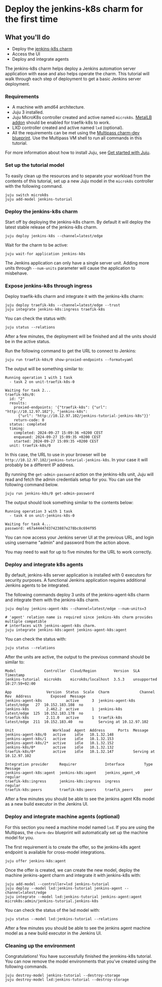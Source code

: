 # Deploy the jenkins-k8s charm for the first time

## What you'll do

- Deploy the [jenkins-k8s charm](https://charmhub.io/jenkins-k8s)
- Access the UI
- Deploy and integrate agents

The jenkins-k8s charm helps deploy a Jenkins automation server application with ease and
also helps operate the charm. This
tutorial will walk through each step of deployment to get a basic Jenkins server deployment.

### Requirements

- A machine with amd64 architecture.
- Juju 3 installed.
- Juju MicroK8s controller created and active named `microk8s`. [MetalLB addon](https://microk8s.io/docs/addon-metallb) should be enabled for traefik-k8s to work.
- LXD controller created and active named `lxd` (optional).
- All the requirements can be met using the [Multipass charm-dev blueprint](https://juju.is/docs/juju/set-up--tear-down-your-test-environment#heading--set-up---tear-down-automatically). Use the Multipass VM shell to run all commands in this tutorial.

For more information about how to install Juju, see [Get started with Juju](https://juju.is/docs/olm/get-started-with-juju).

### Set up the tutorial model

To easily clean up the resources and to separate your workload from the contents of this tutorial,
set up a new Juju model in the `microk8s` controller with the following command.

```
juju switch microk8s
juju add-model jenkins-tutorial
```

### Deploy the jenkins-k8s charm

Start off by deploying the jenkins-k8s charm. By default it will deploy the latest stable release
of the jenkins-k8s charm.

```
juju deploy jenkins-k8s --channel=latest/edge
```

Wait for the charm to be active:
```
juju wait-for application jenkins-k8s
```

The Jenkins application can only have a single server unit. Adding more units through `--num-units`
parameter will cause the application to misbehave.


### Expose jenkins-k8s through ingress

Deploy traefik-k8s charm and integrate it with the jenkins-k8s charm:
```
juju deploy traefik-k8s --channel=latest/edge --trust
juju integrate jenkins-k8s:ingress traefik-k8s
```

You can check the status with:
```
juju status --relations
```

After a few minutes, the deployment will be finished and all the units should be in 
the active status.

Run the following command to get the URL to connect to Jenkins:
```
juju run traefik-k8s/0 show-proxied-endpoints --format=yaml
```

The output will be something similar to:
```
Running operation 1 with 1 task
  - task 2 on unit-traefik-k8s-0

Waiting for task 2...
traefik-k8s/0: 
  id: "2"
  results: 
    proxied-endpoints: '{"traefik-k8s": {"url": "http://10.12.97.102"}, "jenkins-k8s":
      {"url": "http://10.12.97.102/jenkins-tutorial-jenkins-k8s"}}'
    return-code: 0
  status: completed
  timing: 
    completed: 2024-09-27 15:09:36 +0200 CEST
    enqueued: 2024-09-27 15:09:35 +0200 CEST
    started: 2024-09-27 15:09:35 +0200 CEST
  unit: traefik-k8s/0
```

In this case, the URL to use in your browser will be `http://10.12.97.102/jenkins-tutorial-jenkins-k8s`. In
your case it will probably be a different IP address.

By running the `get-admin-password` action on the jenkins-k8s unit, Juju will read and fetch the
admin credentials setup for you. You can use the following command below.

```
juju run jenkins-k8s/0 get-admin-password 
```

The output should look something similar to the contents below:

```
Running operation 3 with 1 task
  - task 4 on unit-jenkins-k8s-0

Waiting for task 4...
password: e67a44447d37423887e278bc8c694f95
```

You can now access your Jenkins server UI at the previous URL, and login using username "admin" and password from the action above.

You may need to wait for up to five minutes for the URL to work correctly.

### Deploy and integrate k8s agents

By default, jenkins-k8s server application is installed with 0 executors for security purposes.
A functional Jenkins application requires additional Jenkins agents to be integrated.

The following commands deploy 3 units of the jenkins-agent-k8s charm and integrate them with the
jenkins-k8s charm.

```
juju deploy jenkins-agent-k8s --channel=latest/edge --num-units=3

# 'agent' relation name is required since jenkins-k8s charm provides multiple compatible
# interfaces with jenkins-agent-k8s charm.
juju integrate jenkins-k8s:agent jenkins-agent-k8s:agent
```

You can check the status with:
```
juju status --relations
```

After the units are active, the output to the previous command should be similar to:
```
Model             Controller  Cloud/Region        Version  SLA          Timestamp
jenkins-tutorial  microk8s    microk8s/localhost  3.5.3    unsupported  10:27:59+02:00

App                Version  Status  Scale  Charm              Channel      Rev  Address         Exposed  Message
jenkins-agent-k8s           active      3  jenkins-agent-k8s  latest/edge   27  10.152.183.108  no       
jenkins-k8s        2.462.2  active      1  jenkins-k8s        latest/edge  125  10.152.183.178  no       
traefik-k8s        2.11.0   active      1  traefik-k8s        latest/edge  211  10.152.183.40   no       Serving at 10.12.97.102

Unit                  Workload  Agent  Address      Ports  Message
jenkins-agent-k8s/0   active    idle   10.1.32.148         
jenkins-agent-k8s/1   active    idle   10.1.32.153         
jenkins-agent-k8s/2*  active    idle   10.1.32.152         
jenkins-k8s/0*        active    idle   10.1.32.132         
traefik-k8s/0*        active    idle   10.1.32.147         Serving at 10.12.97.102

Integration provider     Requirer             Interface         Type     Message
jenkins-agent-k8s:agent  jenkins-k8s:agent    jenkins_agent_v0  regular  
traefik-k8s:ingress      jenkins-k8s:ingress  ingress           regular  
traefik-k8s:peers        traefik-k8s:peers    traefik_peers     peer     
```

After a few minutes you should be able to see the jenkins agent K8s model as a new build executor
in the Jenkins UI.


### Deploy and integrate machine agents (optional)

For this section you need a machine model named `lxd`. If you are using the Multipass, the `charm-dev` blueprint
will automatically set up the machine model for you.

The first requirement is to create the offer, so the jenkins-k8s agent endpoint is available
for cross-model integrations.

```
juju offer jenkins-k8s:agent
```

Once the offer is created, we can create the new model, deploy the machine jenkins-agent charm
and integrate it with jenkins-k8s with:
```
juju add-model --controller=lxd jenkins-tutorial
juju deploy --model lxd:jenkins-tutorial jenkins-agent --channel=latest/edge
juju integrate --model lxd:jenkins-tutorial jenkins-agent:agent microk8s:admin/jenkins-tutorial.jenkins-k8s
```

You can check the status of the lxd model with:
```
juju status --model lxd:jenkins-tutorial --relations
```

After a few minutes you should be able to see the jenkins agent machine model as a new build executor
in the Jenkins UI.


### Cleaning up the environment

Congratulations! You have successfully finished the jennkins-k8s tutorial. You can now remove the
model environments that you’ve created using the following commands.


```
juju destroy-model jenkins-tutorial --destroy-storage
juju destroy-model lxd:jenkins-tutorial --destroy-storage
```
